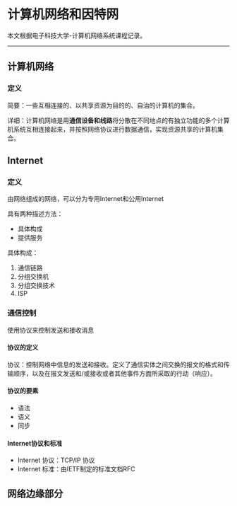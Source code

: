 # 计算机网络和因特网

本文根据电子科技大学-计算机网络系统课程记录。

---

## 计算机网络

### 定义

简要：一些互相连接的、以共享资源为目的的、自治的计算机的集合。

详细：计算机网络是用**通信设备和线路**将分散在不同地点的有独立功能的多个计算机系统互相连接起来，并按照网络协议进行数据通信，实现资源共享的计算机集合。

## Internet

### 定义

由网络组成的网络，可以分为专用Internet和公用Internet

具有两种描述方法：

- 具体构成
- 提供服务

具体构成：

1. 通信链路
2. 分组交换机
3. 分组交换技术
4. ISP

### 通信控制

使用协议来控制发送和接收消息

#### 协议的定义

协议：控制网络中信息的发送和接收。定义了通信实体之间交换的报文的格式和传输顺序，以及在报文发送和/或接收或者其他事件方面所采取的行动（响应）。

#### 协议的要素

- 语法
- 语义
- 同步

#### Internet协议和标准

- Internet 协议：TCP/IP 协议
- Internet 标准：由IETF制定的标准文档RFC

## 网络边缘部分
